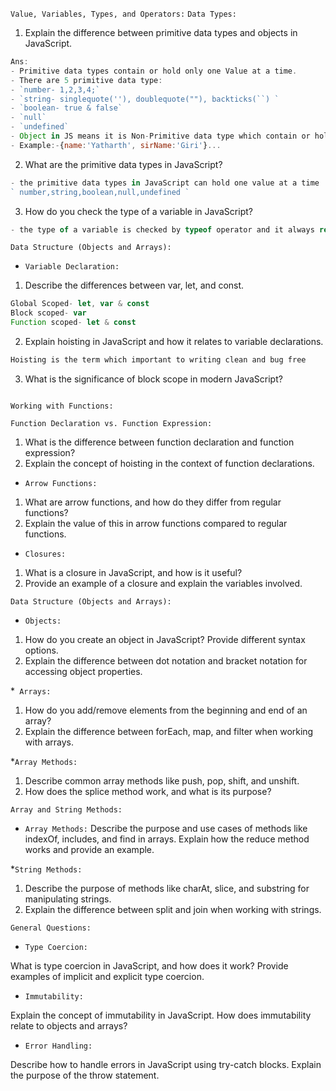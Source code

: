 ``Value, Variables, Types, and Operators:``
`Data Types:`
1. Explain the difference between primitive data types and objects in JavaScript.
```js
Ans: 
- Primitive data types contain or hold only one Value at a time.
- There are 5 primitive data type:
- `number- 1,2,3,4;`
- `string- singlequote(''), doublequote(""), backticks(``) `
- `boolean- true & false`
- `null`
- `undefined`
- Object in JS means it is Non-Primitive data type which contain or hold one and more value at a time.
- Example:-{name:'Yatharth', sirName:'Giri'}...
```
2. What are the primitive data types in JavaScript?
```js
- the primitive data types in JavaScript can hold one value at a time
` number,string,boolean,null,undefined `
```
3. How do you check the type of a variable in JavaScript?
```js
- the type of a variable is checked by typeof operator and it always return string data type.
```

``Data Structure (Objects and Arrays):``
* `Variable Declaration:`
1. Describe the differences between var, let, and const.
```js
Global Scoped- let, var & const
Block scoped- var
Function scoped- let & const
```
2. Explain hoisting in JavaScript and how it relates to variable declarations.
```js
Hoisting is the term which important to writing clean and bug free 
```
3. What is the significance of block scope in modern JavaScript?
```js

```
``Working with Functions:``

`Function Declaration vs. Function Expression:`
1. What is the difference between function declaration and function expression?
2. Explain the concept of hoisting in the context of function declarations.

* `Arrow Functions:`
1. What are arrow functions, and how do they differ from regular functions?
2. Explain the value of this in arrow functions compared to regular functions.

* `Closures:`
1. What is a closure in JavaScript, and how is it useful?
2. Provide an example of a closure and explain the variables involved.

``Data Structure (Objects and Arrays):``
* `Objects:`
1. How do you create an object in JavaScript? Provide different syntax options.
2. Explain the difference between dot notation and bracket notation for accessing object properties.

*` Arrays:`
1. How do you add/remove elements from the beginning and end of an array?
2. Explain the difference between forEach, map, and filter when working with arrays.

*``Array Methods:``
1. Describe common array methods like push, pop, shift, and unshift.
2. How does the splice method work, and what is its purpose?

``Array and String Methods:``
* `Array Methods:`
Describe the purpose and use cases of methods like indexOf, includes, and find in arrays.
Explain how the reduce method works and provide an example.

*`String Methods:`
1. Describe the purpose of methods like charAt, slice, and substring for manipulating strings.
2. Explain the difference between split and join when working with strings.

``General Questions:``
* `Type Coercion:`

What is type coercion in JavaScript, and how does it work?
Provide examples of implicit and explicit type coercion.
* `Immutability:`

Explain the concept of immutability in JavaScript.
How does immutability relate to objects and arrays?
* `Error Handling:`

Describe how to handle errors in JavaScript using try-catch blocks.
Explain the purpose of the throw statement.
